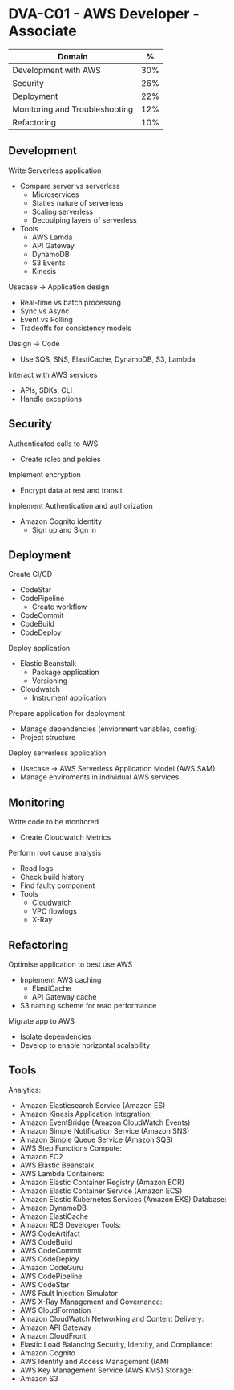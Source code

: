 # DVA-C01 - AWS Developer - Associate

| Domain | % |
| --- | --- |
| Development with AWS | 30% |
| Security | 26% |
| Deployment | 22% |
| Monitoring and Troubleshooting | 12% |
| Refactoring | 10% |

## Development
Write Serverless application
* Compare server vs serverless
	* Microservices
	* Statles nature of serverless
	* Scaling serverless
	* Decoulping layers of serverless 
* Tools
	* AWS Lamda
	* API Gateway
	* DynamoDB
	* S3 Events
	* Kinesis

Usecase -> Application design
* Real-time vs batch processing
* Sync vs Async
* Event vs Polling
* Tradeoffs for consistency models

Design -> Code
* Use SQS, SNS, ElastiCache, DynamoDB, S3, Lambda

Interact with AWS services
* APIs, SDKs, CLI
* Handle exceptions

## Security
Authenticated calls to AWS
* Create roles and polcies

Implement encryption
* Encrypt data at rest and transit

Implement Authentication and authorization
* Amazon Cognito identity
	* Sign up and Sign in

## Deployment
Create CI/CD
* CodeStar
* CodePipeline
	* Create workflow
* CodeCommit
* CodeBuild
* CodeDeploy

Deploy application
* Elastic Beanstalk
	* Package application
	* Versioning
* Cloudwatch
	* Instrument application

Prepare application for deployment
* Manage dependencies (enviorment variables, config)
* Project structure

Deploy serverless application
* Usecase -> AWS Serverless Application Model (AWS SAM)
* Manage enviroments in individual AWS services

## Monitoring
Write code to be monitored
* Create Cloudwatch Metrics

Perform root cause analysis
* Read logs
* Check build history
* Find faulty component
* Tools
	* Cloudwatch
	* VPC flowlogs
	* X-Ray

## Refactoring
Optimise application to best use AWS
* Implement AWS caching
	* ElastiCache
	* API Gateway cache
* S3 naming scheme for read performance

Migrate app to AWS
* Isolate dependencies
* Develop to enable horizontal scalability

## Tools

Analytics:
* Amazon Elasticsearch Service (Amazon ES)
* Amazon Kinesis
Application Integration:
* Amazon EventBridge (Amazon CloudWatch Events)
* Amazon Simple Notification Service (Amazon SNS)
* Amazon Simple Queue Service (Amazon SQS)
* AWS Step Functions
Compute:
* Amazon EC2
* AWS Elastic Beanstalk
* AWS Lambda
Containers:
* Amazon Elastic Container Registry (Amazon ECR)
* Amazon Elastic Container Service (Amazon ECS)
* Amazon Elastic Kubernetes Services (Amazon EKS)
Database:
* Amazon DynamoDB
* Amazon ElastiCache
* Amazon RDS
Developer Tools:
* AWS CodeArtifact
* AWS CodeBuild
* AWS CodeCommit
* AWS CodeDeploy
* Amazon CodeGuru
* AWS CodePipeline
* AWS CodeStar
* AWS Fault Injection Simulator
* AWS X-Ray
Management and Governance:
* AWS CloudFormation
* Amazon CloudWatch
Networking and Content Delivery:
* Amazon API Gateway
* Amazon CloudFront
* Elastic Load Balancing
Security, Identity, and Compliance:
* Amazon Cognito
* AWS Identity and Access Management (IAM)
* AWS Key Management Service (AWS KMS)
Storage:
* Amazon S3
